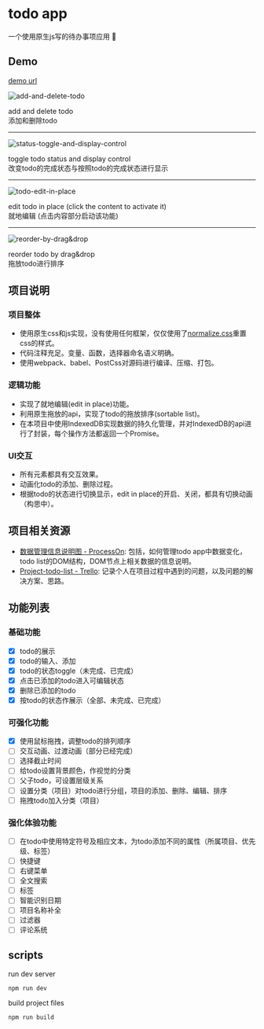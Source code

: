 # todo app

一个使用原生js写的待办事项应用 :memo:

## Demo

[demo url](https://nevenleung.github.io/todo-app/)

![add-and-delete-todo](https://github.com/NevenLeung/todo-app/blob/master/demo/add-and-delete-todo.gif)

add and delete todo   
添加和删除todo

---

![status-toggle-and-display-control](https://github.com/NevenLeung/todo-app/blob/master/demo/status-toggle-and-display-control.gif)

toggle todo status and display control  
改变todo的完成状态与按照todo的完成状态进行显示

---

![todo-edit-in-place](https://github.com/NevenLeung/todo-app/blob/master/demo/edit-in-place.gif)

edit todo in place (click the content to activate it)  
就地编辑 (点击内容部分启动该功能)

---

![reorder-by-drag&drop](https://github.com/NevenLeung/todo-app/blob/master/demo/reorder-by-drag%26drop.gif)

reorder todo by drag&drop  
拖放todo进行排序

## 项目说明

### 项目整体

- 使用原生css和js实现，没有使用任何框架，仅仅使用了[normalize.css](https://github.com/necolas/normalize.css/)重置css的样式。
- 代码注释充足。变量、函数，选择器命名语义明确。
- 使用webpack、babel、PostCss对源码进行编译、压缩、打包。

### 逻辑功能 

- 实现了就地编辑(edit in place)功能。
- 利用原生拖放的api，实现了todo的拖放排序(sortable list)。
- 在本项目中使用IndexedDB实现数据的持久化管理，并对IndexedDB的api进行了封装，每个操作方法都返回一个Promise。

### UI交互

- 所有元素都具有交互效果。
- 动画化todo的添加、删除过程。
- 根据todo的状态进行切换显示，edit in place的开启、关闭，都具有切换动画（构思中）。

## 项目相关资源

- [数据管理信息说明图 - ProcessOn](https://www.processon.com/view/link/5b1c09eee4b02e4b26ff4246): 包括，如何管理todo app中数据变化，todo list的DOM结构，DOM节点上相关数据的信息说明。
- [Project-todo-list - Trello](https://trello.com/b/D5nX2C2b/project-todo-list): 记录个人在项目过程中遇到的问题，以及问题的解决方案、思路。


## 功能列表

### 基础功能

- [x] todo的展示
- [x] todo的输入、添加
- [x] todo的状态toggle（未完成、已完成）
- [x] 点击已添加的todo进入可编辑状态
- [x] 删除已添加的todo
- [x] 按todo的状态作展示（全部、未完成、已完成）

### 可强化功能

- [x] 使用鼠标拖拽，调整todo的排列顺序
- [ ] 交互动画、过渡动画（部分已经完成）
- [ ] 选择截止时间
- [ ] 给todo设置背景颜色，作视觉的分类
- [ ] 父子todo，可设置层级关系
- [ ] 设置分类（项目）对todo进行分组，项目的添加、删除、编辑、排序
- [ ] 拖拽todo加入分类（项目）

### 强化体验功能

- [ ] 在todo中使用特定符号及相应文本，为todo添加不同的属性（所属项目、优先级、标签）
- [ ] 快捷键
- [ ] 右键菜单
- [ ] 全文搜索
- [ ] 标签
- [ ] 智能识别日期
- [ ] 项目名称补全
- [ ] 过滤器
- [ ] 评论系统

## scripts

run dev server

```
npm run dev
```

build project files

```
npm run build
```